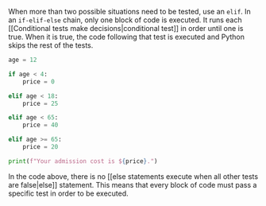 When more than two possible situations need to be tested, use an `elif`. In an `if-elif-else` chain, only one block of code is executed. It runs each [[Conditional tests make decisions|conditional test]] in order until one is true. When it is true, the code following that test is executed and Python skips the rest of the tests.

```python
age = 12

if age < 4:
    price = 0

elif age < 18:
    price = 25

elif age < 65:
    price = 40

elif age >= 65:
    price = 20

print(f"Your admission cost is ${price}.")
```

In the code above, there is no [[else statements execute when all other tests are false|else]] statement. This means that every block of code must pass a specific test in order to be executed. 

